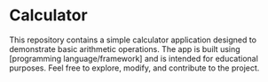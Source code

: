 # Calculator
This repository contains a simple calculator application designed to demonstrate basic arithmetic operations. The app is built using [programming language/framework] and is intended for educational purposes. Feel free to explore, modify, and contribute to the project.
